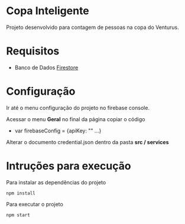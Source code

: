 # Copa Inteligente

Projeto desenvolvido para contagem de pessoas na copa do Venturus.

# Requisitos

- Banco de Dados [Firestore](https://firebase.google.com/docs/cli) 

# Configuração

Ir até o menu configuração do projeto no firebase console.

Acessar o menu **Geral** no final da página copiar o código
- var firebaseConfig = {apiKey: "" ...}

Alterar o documento credential.json dentro da pasta **src / services** 


# Intruções para execução

Para instalar as dependências do projeto

`npm install`

Para executar o projeto 

`npm start`




